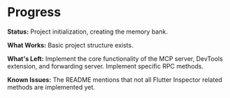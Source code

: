 # Progress

**Status:** Project initialization, creating the memory bank.

**What Works:** Basic project structure exists.

**What's Left:** Implement the core functionality of the MCP server, DevTools extension, and forwarding server. Implement specific RPC methods.

**Known Issues:** The README mentions that not all Flutter Inspector related methods are implemented yet.
